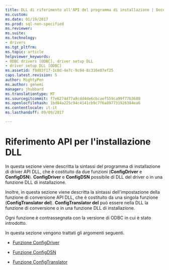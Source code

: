 ```yaml
---
title: DLL di riferimento all'API del programma di installazione | Documenti Microsoft
ms.custom: 
ms.date: 01/19/2017
ms.prod: sql-non-specified
ms.reviewer: 
ms.suite: 
ms.technology:
- drivers
ms.tgt_pltfrm: 
ms.topic: article
helpviewer_keywords:
- ODBC drivers [ODBC], driver setup DLL
- driver setup DLL [ODBC]
ms.assetid: f9d03f17-1c0d-4e7c-9c04-8c316e07ef25
caps.latest.revision: 5
author: MightyPen
ms.author: genemi
manager: jhubbard
ms.translationtype: MT
ms.sourcegitcommit: f7e6274d77a9cdd4de6cbcaef559ca99f77b3608
ms.openlocfilehash: 1bd84a225c94c4141cb9c7f6a897731926384ea6
ms.contentlocale: it-it
ms.lasthandoff: 09/09/2017

---
```

# <a name="setup-dll-api-reference"></a>Riferimento API per l'installazione DLL
In questa sezione viene descritta la sintassi del programma di installazione di driver API DLL, che è costituito da due funzioni (**ConfigDriver** e **ConfigDSN**). **ConfigDriver** e **ConfigDSN** possibile di DLL del driver o in una funzione DLL di installazione.  
  
 Inoltre, in questa sezione viene descritta la sintassi dell'impostazione della funzione di conversione API DLL, che è costituito da una singola funzione (**ConfigTranslator del**). **ConfigTranslator del** può essere nella DLL la funzione di conversione o in una funzione DLL di installazione.  
  
 Ogni funzione è contrassegnata con la versione di ODBC in cui è stato introdotto.  
  
 In questa sezione vengono trattati gli argomenti seguenti.  
  
-   [Funzione ConfigDriver](../../../odbc/reference/syntax/configdriver-function.md)  
  
-   [Funzione ConfigDSN](../../../odbc/reference/syntax/configdsn-function.md)  
  
-   [Funzione ConfigTranslator](../../../odbc/reference/syntax/configtranslator-function.md)
